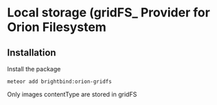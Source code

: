 Local storage (gridFS_ Provider for Orion Filesystem
=====================================================

## Installation

Install the package
```
meteor add brightbind:orion-gridfs
```

Only images contentType are stored in gridFS